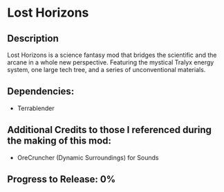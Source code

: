# Lost Horizons
## Description
Lost Horizons is a science fantasy mod that bridges the scientific and the arcane in a whole new perspective. Featuring the mystical Tralyx energy system, one large tech tree, and a series of unconventional materials. 
## Dependencies:
- Terrablender
## Additional Credits to those I referenced during the making of this mod:
- OreCruncher (Dynamic Surroundings) for Sounds

## Progress to Release: 0%

